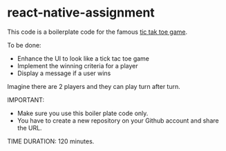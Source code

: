 # react-native-assignment

This code is a boilerplate code for the famous [tic tak toe game](https://en.wikipedia.org/wiki/Tic-tac-toe).

To be done:

- Enhance the UI to look like a tick tac toe game
- Implement the winning criteria for a player
- Display a message if a user wins

Imagine there are 2 players and they can play turn after turn.

IMPORTANT:

- Make sure you use this boiler plate code only.
- You have to create a new repository on your Github account and share the URL.

TIME DURATION: 120 minutes.

